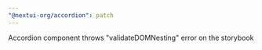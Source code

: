 ```yaml
---
"@nextui-org/accordion": patch
---
```


Accordion component throws "validateDOMNesting" error on the storybook
